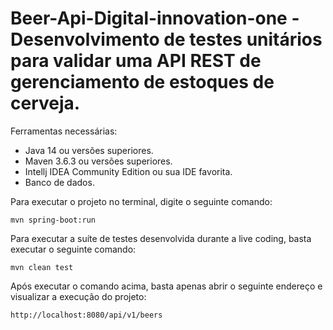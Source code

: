 # Beer-Api-Digital-innovation-one - Desenvolvimento de testes unitários para validar uma API REST de gerenciamento de estoques de cerveja.

Ferramentas necessárias:

* Java 14 ou versões superiores.
* Maven 3.6.3 ou versões superiores.
* Intellj IDEA Community Edition ou sua IDE favorita.
* Banco de dados.

Para executar o projeto no terminal, digite o seguinte comando:

```shell script
mvn spring-boot:run 
```

Para executar a suíte de testes desenvolvida durante a live coding, basta executar o seguinte comando:

```shell script
mvn clean test
```

Após executar o comando acima, basta apenas abrir o seguinte endereço e visualizar a execução do projeto:

```
http://localhost:8080/api/v1/beers
```
